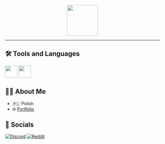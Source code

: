 <div align="center">

<!-- <img src="https://raw.githubusercontent.com/LynithDev/LynithDev/master/images/avatar_transparent.png.png" width="140">
<br><br> -->
<img src="https://raw.githubusercontent.com/LynithDev/LynithDev/master/images/image.png" height="100">

</div>

---

## 🛠️ Tools and Languages

<img src="https://skills.thijs.gg/icons?i=java,nodejs,css,html,javascript,typescript,rust,go" height="40">
<img src="https://skills.thijs.gg/icons?i=figma,vim,bash,mongodb,git,linux" height="40">


## 👨‍💻 About Me

- 🇵🇱 Polish
- 🌐 [Portfolio](https://lynith.dev/)


## 👋 Socials

[![Discord](https://img.shields.io/static/v1?style=for-the-badge&message=lynithdev&color=5865F2&logo=Discord&logoColor=FFFFFF&label=)](https://discord.com/app)
[![Reddit](https://img.shields.io/static/v1?style=for-the-badge&message=LynithDev&color=FF4500&logo=Reddit&logoColor=FFFFFF&label=)](https://reddit.com/u/lynithdev/)
